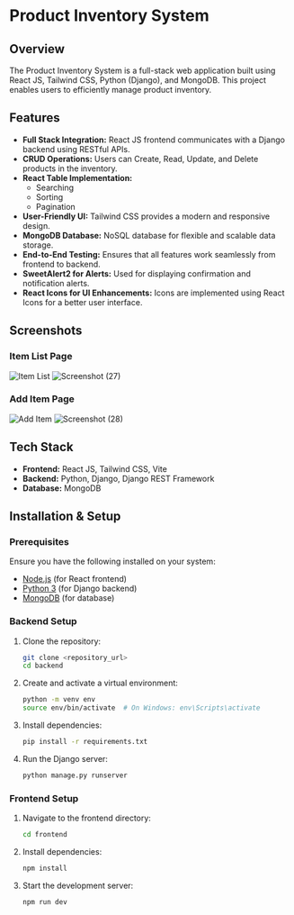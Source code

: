# Product Inventory System

## Overview

The Product Inventory System is a full-stack web application built using React JS, Tailwind CSS, Python (Django), and MongoDB. This project enables users to efficiently manage product inventory. 

## Features

- **Full Stack Integration:** React JS frontend communicates with a Django backend using RESTful APIs.
- **CRUD Operations:** Users can Create, Read, Update, and Delete products in the inventory.
- **React Table Implementation:**
  - Searching
  - Sorting
  - Pagination
- **User-Friendly UI:** Tailwind CSS provides a modern and responsive design.
- **MongoDB Database:** NoSQL database for flexible and scalable data storage.
- **End-to-End Testing:** Ensures that all features work seamlessly from frontend to backend.
- **SweetAlert2 for Alerts:** Used for displaying confirmation and notification alerts.
- **React Icons for UI Enhancements:** Icons are implemented using React Icons for a better user interface.

## Screenshots

### Item List Page
![Item List](./path-to-your-image/Screenshot-27.png)
![Screenshot (27)](https://github.com/user-attachments/assets/ef2760b4-4153-4e3e-853f-cfd36bf15c09)

### Add Item Page
![Add Item](./path-to-your-image/Screenshot-28.png)
![Screenshot (28)](https://github.com/user-attachments/assets/a336dcd0-e7ad-4d4a-8563-9bb2c86035f5)

## Tech Stack

- **Frontend:** React JS, Tailwind CSS, Vite
- **Backend:** Python, Django, Django REST Framework
- **Database:** MongoDB

## Installation & Setup

### Prerequisites
Ensure you have the following installed on your system:
- [Node.js](https://nodejs.org/) (for React frontend)
- [Python 3](https://www.python.org/) (for Django backend)
- [MongoDB](https://www.mongodb.com/) (for database)

### Backend Setup

1. Clone the repository:
   ```sh
   git clone <repository_url>
   cd backend
   ```
2. Create and activate a virtual environment:
   ```sh
   python -m venv env
   source env/bin/activate  # On Windows: env\Scripts\activate
   ```
3. Install dependencies:
   ```sh
   pip install -r requirements.txt
   ```
4. Run the Django server:
   ```sh
   python manage.py runserver
   ```

### Frontend Setup

1. Navigate to the frontend directory:
   ```sh
   cd frontend
   ```
2. Install dependencies:
   ```sh
   npm install
   ```
3. Start the development server:
   ```sh
   npm run dev
   ```


